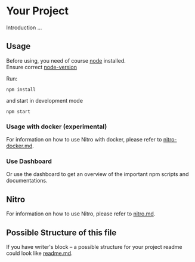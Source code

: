 # Your Project

Introduction …

## Usage

Before using, you need of course [node](https://nodejs.org/) installed.  
Ensure correct [node-version](./.node-version)

Run:

```
npm install
```

and start in development mode

```
npm start
```

### Usage with docker (experimental)

For information on how to use Nitro with docker, please refer to [nitro-docker.md](./project/docs/nitro-docker.md).

### Use Dashboard

Or use the dashboard to get an overview of the important npm scripts and documentations.

## Nitro

For information on how to use Nitro, please refer to [nitro.md](./project/docs/nitro.md).

## Possible Structure of this file

If you have writer's block – a possible structure for your project readme could look like [readme.md](https://github.com/namics/frontend-defaults/blob/master/doc/README.md).
